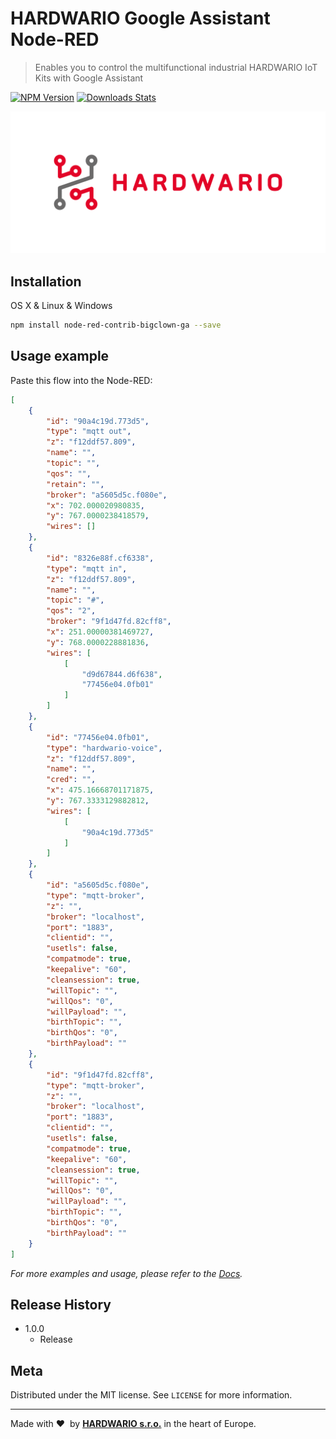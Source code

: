 # HARDWARIO Google Assistant Node-RED

> Enables you to control the multifunctional industrial HARDWARIO IoT Kits with Google Assistant

[![NPM Version][npm-image]][npm-url]
[![Downloads Stats][npm-downloads]][npm-url]

![](hardwario/icons/hardwario.png "HARDWARIO Logo")

## Installation

OS X & Linux & Windows

```sh
npm install node-red-contrib-bigclown-ga --save
```

## Usage example

Paste this flow into the Node-RED:

```json
[
    {
        "id": "90a4c19d.773d5",
        "type": "mqtt out",
        "z": "f12ddf57.809",
        "name": "",
        "topic": "",
        "qos": "",
        "retain": "",
        "broker": "a5605d5c.f080e",
        "x": 702.000020980835,
        "y": 767.0000238418579,
        "wires": []
    },
    {
        "id": "8326e88f.cf6338",
        "type": "mqtt in",
        "z": "f12ddf57.809",
        "name": "",
        "topic": "#",
        "qos": "2",
        "broker": "9f1d47fd.82cff8",
        "x": 251.00000381469727,
        "y": 768.0000228881836,
        "wires": [
            [
                "d9d67844.d6f638",
                "77456e04.0fb01"
            ]
        ]
    },
    {
        "id": "77456e04.0fb01",
        "type": "hardwario-voice",
        "z": "f12ddf57.809",
        "name": "",
        "cred": "",
        "x": 475.16668701171875,
        "y": 767.3333129882812,
        "wires": [
            [
                "90a4c19d.773d5"
            ]
        ]
    },
    {
        "id": "a5605d5c.f080e",
        "type": "mqtt-broker",
        "z": "",
        "broker": "localhost",
        "port": "1883",
        "clientid": "",
        "usetls": false,
        "compatmode": true,
        "keepalive": "60",
        "cleansession": true,
        "willTopic": "",
        "willQos": "0",
        "willPayload": "",
        "birthTopic": "",
        "birthQos": "0",
        "birthPayload": ""
    },
    {
        "id": "9f1d47fd.82cff8",
        "type": "mqtt-broker",
        "z": "",
        "broker": "localhost",
        "port": "1883",
        "clientid": "",
        "usetls": false,
        "compatmode": true,
        "keepalive": "60",
        "cleansession": true,
        "willTopic": "",
        "willQos": "0",
        "willPayload": "",
        "birthTopic": "",
        "birthQos": "0",
        "birthPayload": ""
    }
]
```

_For more examples and usage, please refer to the [Docs][wiki]._

## Release History

- 1.0.0
  - Release

## Meta

Distributed under the MIT license. See `LICENSE` for more information.

---

Made with &#x2764;&nbsp; by [**HARDWARIO s.r.o.**](https://www.hardwario.com/) in the heart of Europe.

<!-- Markdown link & img dfn's -->

[npm-image]: https://img.shields.io/npm/v/node-red-contrib-bigclown-ga.svg?style=flat-square
[npm-url]: https://www.npmjs.com/package/node-red-contrib-bigclown-ga
[npm-downloads]: https://img.shields.io/npm/dm/node-red-contrib-bigclown-ga.svg?style=flat-square
[wiki]: https://developers.hardwario.com/integrations/google-assistant
